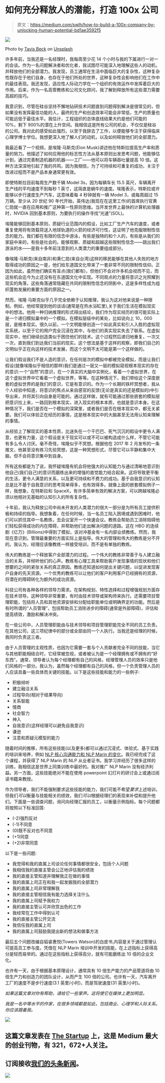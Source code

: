 # 如何充分释放人的潜能，打造 100x 公司

> 原文：<https://medium.com/swlh/how-to-build-a-100x-company-by-unlocking-human-potential-bd1ae3592f5>

![](img/ec60e0f377dccf49ce86085d93fda0aa.png)

Photo by [Tavis Beck](https://unsplash.com/@tavis_beck?utm_source=medium&utm_medium=referral) on [Unsplash](https://unsplash.com?utm_source=medium&utm_medium=referral)

许多年前，当我还是一名经理时，我每周至少花 14 个小时与我的下属进行一对一的会谈。作为一名问题解决者和优化者，我试图尽可能深入地理解这些人的动机，并释放他们的全部潜力。我发现，员工通常在生活中面临巨大的复杂性，这种复杂性既存在于他们自身，也存在于他们所处的世界，这种复杂性会影响他们在工作中的最佳表现。我还发现，适应性人际动力学在一个组织的有效运作中发挥着巨大的作用。后来，作为一名高管教练和公司文化顾问，我了解到释放所有这些潜力需要高超的技巧。

我意识到，尽管在硅谷坚持不懈地钻研技术问题直到问题得到解决是很常见的，但如果没有发挥最佳功能的人，最终的生产和创造效率可能会非常低，生产的质量也可能远低于最佳水平。我估计，工程组织的总体底线结果大约是他们可能的 10%，剩下 900%的潜在上升空间。我相信这是所有公司的机会，不仅仅是硅谷的公司。我对此的感受如此强烈，以至于我辞去了工作，以便能够专注于获得临床心理学博士学位。我想更深入地了解人们的动机，以及如何释放他们的全部潜力。

我最近看了一个视频，是埃隆·马斯克(Elon Musk)讲述他在特斯拉提高生产率和质量的努力。他描述了如何应用他的标志性方法从基本原则出发思考问题，他能够估计到，通过完善制造机器的机器——工厂——他可以将车辆吞吐量提高 10 倍。这种方法深深地引起了我的共鸣，因为我相信，为了可持续和可重复的成功，关注于改进过程而不是产品本身通常更有效。

即使特斯拉目前每周生产数千辆 Model 3s，因为每辆车长 15.5 英尺，车辆离开生产线的平均速度不到每秒 1 英寸，这简直是蜗牛的速度。埃隆表示，特斯拉或许能够以步行速度生产汽车，这意味着每 4 秒钟就有一辆 Model 3，或每周超过 15 万辆。至少从 20 世纪 90 年代开始，英伟达(我现在在这里工作)的首席执行官黄仁勋就一直在应用和推广这种第一性原则思维。当开发世界上最快的计算机处理器时，NVIDIA 回到基本原则，为要执行的操作寻找“光速”(SOL)。

埃隆能够回到基本原则，质疑行业范围内的假设，比如工厂生产汽车的速度，或者重复使用将有效载荷送入地球轨道的火箭的经济可行性，这证明了他克服限制性信念的能力。我们都在有限的信念中游泳，有些是独特的和个人的，有些是从我们的家庭中来的，有些是社会的。能够观察、质疑和超越这些限制性信念——跳出我们游泳的水——是我十多年前注意到的人类潜力的重要组成部分。

像埃隆·马斯克(来自南非)和黄仁勋(来自台湾)这样的移民能够在其他人失败的地方取得成功的原因之一是，他们给东道国文化带来了一套非常不同的限制性信仰。正因为如此，虽然他们确实有盲点(我们都有)，但他们不会对许多机会视而不见，而这些机会迄今为止还没有在东道国文化中实现。不同观点的力量将意识之光照耀到现实的角落，这些角落通常隐藏在共同的限制性信念的阴影中，这是多样性成为组织蓬勃发展的重要方面的原因之一。

然而，埃隆·马斯克似乎几乎完全依赖于认知推理，我认为这对他来说是一种限制。例如，他经常提到他的谈话(通常是在热水浴缸里),关于我们生活在模拟现实中的想法。他用一种归纳推理的形式得出结论，我们作为现实经历的很可能实际上是一个递归模拟巢中的一个模拟。在模拟层级中的某处，比如说向上 10，000 层，是根本现实。很久以前，一个文明能够创造一个如此真实和引人入胜的虚拟现实系统，以至于它的用户完全沉浸在其中，与他们的真实现实失去了联系。在虚拟现实中，他们继续创造类似于困住他们的技术。这个过程然后递归地重复，一次又一次，直到我们到达我们当前的现实。这个想法是基于这样的观察，即我们自己的文明似乎正在向这样的技术发展，而这个文明不太可能是第一个这样做的。

让我们假设我们不是人造的意识，在任何层次的模拟中都被完全模拟，而是让我们假设(就像埃隆似乎相信的那样)我们是通过一层又一层的模拟窥视根本现实的存在的意识:一个“自然”的意识，在一个真实的大脑中实例化，看着一个虚拟世界，在这个虚拟世界中它看着一个虚拟世界，等等。在这种情况下，我们带给这个深度嵌套的虚拟世界的是我们的意识，它是有意识的。作为一个长期的铁杆冥想者，我从个人经验中知道，将意识的焦点从来自感官的反馈(无论是真实的还是模拟的)中引导出来，并将其引向自身是可能的。通过这样做，就有可能通过那些嵌套的模拟层把意识拉上来，一路回到根本现实，进入现实的根本本质，也就是意识本身。在这种情况下，我们是否在一个模拟的深窝里，或者我们是否在根本现实中，都无关紧要。我们可以体验正在经历的事情，这是根本现实中的大脑甚至无法用认知来理解的事情。

从经验上了解现实的基本性质，比迷失在一个干巴巴、死气沉沉的假设中更令人满意，也更有力量，这个假设是关于现实可以或不可以被构造成什么样，不管它可能有多么令人讨厌。毫不奇怪，埃隆似乎不冥想。根据他在 2017 年 2 月发布的一条推文，他甚至没有练习先验冥想，这是一种冥想形式，尽管它可以平静和集中大脑，但不会将意识集中到自身。

所有这些都是为了说，我怀疑埃隆有机会将他强大的认知能力与通过清晰地意识到他自己(我们自己)的意识而磨练出来的增强的直觉能力结合起来。这将导致更平衡的生活，更令人满意的关系，以及更可持续和不费力的成功。基于自我意识的认知总是比不基于自我意识的思考简单得多，也有效得多。就像上面的嵌套模拟例子一样，我想象，在特斯拉和 SpaceX，有许多简单有效的解决方案，可以跨越埃隆必须以他相对无基础的认知引入的所有复杂性。

十年前，我认为释放公司中尚未开发的人类潜力的很大一部分是为所有员工提供积极和持续的指导。我想象着，在任何时候，当一名员工陷入困境或遇到困难时，他们可以抓住其中一名教练，去会议室开一个快速会议。教练会帮助员工消除阻碍他们轻松获得成功的内在障碍，并帮助他们走出解决问题的道路。这在 HBO 的连续剧《亿万》(Billions)中得到了模拟，该对冲基金有一名内部业绩教练。然而，我现在意识到，管理最重要的方面实际上是指导。伟大的管理和伟大的教练是分不开的。我认为，经理应该像教练一样接受培训，而不是有单独的教练。

伟大的教练是一个释放客户全部潜力的过程。一个伟大的教练非常善于与人建立融洽的关系，并倾听他们的心声。教练有心理工具来帮助客户发现事情的现状和他们想要的之间的紧张关系的真正原因。教练还知道如何提出关键问题，以促进发现客户自身的先天资源。一个优秀的教练可以让他们的客户利用客户已经拥有的资源，将潜在的障碍转化为额外的成功资源。

科技公司有各种各样的领导力需求。在架构规划、特性选择和过程增强规划方面存在技术领导。这种领导非常重要，有时由技术领导或架构师来执行。还需要项目管理职能，包括将人员和其他资源安排和分配给职能单位或明确界定的功能。然后是有时所谓的“人员管理”，包括帮助员工消除进步的障碍(通常是外部障碍)，评估和提高绩效，激励和解决冲突。

在一些公司中，人员管理职能由与技术领导和项目管理职能完全不同的员工负责。在其他公司，这三项纪律中的部分或全部由同一个人执行。当我还是经理的时候，我同时负责这三者。

由于人员管理的主观性质，也因为它需要一套与个人贡献者完全不同的技能，当它与其他职能相结合时，它经常被忽视，或者被认为是一个经理拥有或不拥有的“好东西”。通常，领导者认为每个经理都有自己的风格，经理管理人员的效率只是他们风格的一部分。我认为，虽然每个经理都有自己的风格，但一个负责管理人员的人应该具备一些具体而关键的技能。以下是这些技能和能力的一些例子:

*   积极倾听
*   建立融洽关系
*   过程导向(相对于结果导向)
*   关系智能
*   情商
*   社会智力
*   神入
*   自我意识(这样经理可以避免自我意识)
*   谦逊
*   注意和质疑元模型的能力

随着时间的推移，所有这些技能(以及更多)都可以通过沉浸式、体验式、基于实践的培训来培养，例如 [NLP 核心沟通能力和 NLP Marin 的变化](https://www.nlpmarin.com/nlp-certification-courses/nlp-core-competencies-communication-change/)。我已经完成了这个课程，并获得了 NLP Marin 的 NLP 从业者证书。我学习并经历了很多这样的训练，我相信这是世界上同类训练中最好的。我对推广 NLP Marin 没有经济利益。另一方面，这些技能绝对不能在使用 powerpoint 幻灯片的研讨会上或通过阅读书籍来教授。

作为领导者，我们不能强制要求这些技能的能力，我们可能不希望*要求*上述培训，但我们*可以*衡量与技能相关的绩效，我们*可以*根据经理们的表现来补偿和提升他们。下面是一些调查问题，询问向经理汇报的员工，以衡量示例指标。每个问题都将按照以下标准回答:

*   (-2)强烈反对
*   (-1)不同意
*   (0)既不反对也不同意
*   (+1)同意
*   (+2)非常同意

以下是一些问题:

*   我觉得和我的直属上司谈论任何事情都很安全，包括个人问题
*   我相信我的直接主管会公正地评估我的绩效
*   我的直接主管知道并理解我正在做的事情
*   我的直属上司正在和我一起发掘我的全部潜力
*   我的直属上司非常理解我
*   我的直接主管相信我有能力选择关注什么
*   我的直属上司赋予我权力
*   我的直接主管认可并欣赏出色的工作
*   我经常在工作中得到认可
*   我的直接主管公开交流
*   我信任我的直属上司
*   我的直属上司鼓励我提出新的想法和做事方法

最后五个问题改编自韬睿惠悦(Towers Watson)的白皮书,内容是关于通过管理认可提高员工参与度。凭借在 NLP Marin 培训中开发的技能，在上述指标上获得高分是轻而易举的。通过在这些指标上获得高分，就有可能磨练出 10 倍的企业文化。

也许有一天，由于根据基本原理设计，通常具有 10 倍生产能力的产品管道将由 10 倍生产力和创造力的团队设计，从而产生 100 倍的公司。也许有一天，汽车离开工厂的速度不是步行速度(3.1 英里/小时)，而是驾驶速度(31 英里/小时)。

*如果这篇文章对你有帮助，请给它一些掌声。这将使它在媒体上更加明显。*

*我是一名中等水平的作家，在很多领域都是如此，包括商业、心理学和人际关系。你应该跟着我。*

[![](img/308a8d84fb9b2fab43d66c117fcc4bb4.png)](https://medium.com/swlh)

## 这篇文章发表在 [The Startup](https://medium.com/swlh) 上，这是 Medium 最大的创业刊物，有 321，672+人关注。

## 订阅接收[我们的头条新闻](http://growthsupply.com/the-startup-newsletter/)。

[![](img/b0164736ea17a63403e660de5dedf91a.png)](https://medium.com/swlh)
